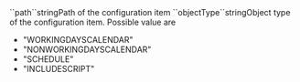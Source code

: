 <!-- tr><td style="padding-left:20px;">``id``</td><td>integer</td><td>ID of the configuration item</td><td></td><td></td></tr -->
<tr><td style="padding-left:20px;">``path``</td><td>string<td>Path of the configuration item</td><td></td><td></td></tr>
<tr><td style="padding-left:20px;">``objectType``</td><td>string</td><td>Object type of the configuration item. Possible value are 
<ul><li>"WORKINGDAYSCALENDAR"</li>
    <li>"NONWORKINGDAYSCALENDAR"</li>
    <li>"SCHEDULE"</li>
    <li>"INCLUDESCRIPT"</li></ul>
</td><td></td><td></td></tr>